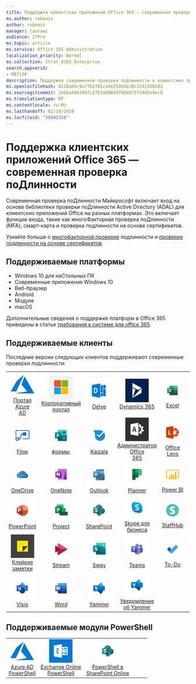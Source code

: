 ```yaml
---
title: Поддержка клиентских приложений Office 365 — современная проверка поДлинности
ms.author: robmazz
author: robmazz
manager: laurawi
audience: ITPro
ms.topic: article
ms.service: Office 365 Administration
localization_priority: Normal
ms.collection: Strat_O365_Enterprise
search.appverid:
- MET150
description: Поддержка современной проверки подлинности в клиентских приложениях Office 365.
ms.openlocfilehash: 8118ab6c9a7f62f01cede259b5b38c3242106102
ms.sourcegitcommit: 1b6ba4043497c27b3a89689766b975f2405e0ec8
ms.translationtype: MT
ms.contentlocale: ru-RU
ms.lasthandoff: 02/19/2019
ms.locfileid: "30085358"
---
```

# <a name="office-365-client-app-support---modern-authentication"></a>Поддержка клиентских приложений Office 365 — современная проверка поДлинности

Современная проверка поДлинности Майкрософт включает вход на основе библиотеки проверки поДлинности Active Directory (ADAL) для клиентских приложений Office на разных платформах. Это включает функции входа, такие как многоФакторная проверка поДлинности (MFA), смарт-карта и проверка подлинности на основе сертификатов.

Узнайте больше о [многофакторной проверке](https://docs.microsoft.com/azure/active-directory/authentication/multi-factor-authentication) подлинности и [проверке подлинности на основе сертификатов](https://docs.microsoft.com/azure/active-directory/active-directory-certificate-based-authentication-get-started).

## <a name="supported-platforms"></a>Поддерживаемые платформы

 - Windows 10 для наСтольных ПК
 - Современные приложения Windows 10
 - Веб-браузер
 - Android
 - Модуле
 - macOS

Дополнительные сведения о поддержке платформ в Office 365 приведены в статье [требования к системе для office 365](https://products.office.com/office-system-requirements).

## <a name="supported-clients"></a>Поддерживаемые клиенты

Последние версии следующих клиентов поддерживают современные проверки подлинности:

| | | | | | |
|:---:|:---:|:---:|:---:|:---:|:---:|
| ![Значок Azure](media/o365-azure-64x64.png) <br> [Портал Azure <br> AD](https://azure.microsoft.com/features/azure-portal/) | ![Значок портала компании](media/o365-microsoft-64x64.png) <br> [Корпоративный <br> портал](https://docs.microsoft.com/intune-user-help/sign-in-to-the-company-portal) | ![Значок delve](media/o365-delve-64x64.png) <br> [Delve](https://products.office.com/business/intelligent-search) | ![Значок Dynamics 365](media/o365-dynamics365-64x64.png) <br> [Dynamics 365](https://dynamics.microsoft.com) | ![Значок Excel](media/o365-excel-64x64.png) <br> [Excel](https://products.office.com/excel) |
| ![Значок "Flow"](media/o365-flow-64x64.png) <br> [Flow](https://flow.microsoft.com) | ![Значок форм](media/o365-forms-64x64.png) <br> [формы;](https://flow.microsoft.com/connectors/shared_microsoftforms/microsoft-forms/) | ![Значок Kaizala](media/o365-kaizala-64x64.png) <br> [Kaizala](https://products.office.com/en/business/microsoft-kaizala) | ![Значок администратора Office 365](media/o365-o365admin-64x64.png) <br> [Администратор Office <br> 365](https://products.office.com/business/manage-office-365-admin-app) | ![Значок лупы](media/o365-lens-64x64.png) <br> [Office Lens](https://www.microsoft.com/p/office-lens/9wzdncrfj3t8?activetab=pivot%3Aoverviewtab) | 
| ![Значок OneDrive для бизнеса](media/o365-OneDrive-64x64.png) <br> [OneDrive](https://products.office.com/onedrive-for-business/online-cloud-storage) |  ![Значок OneNote](media/o365-OneNote-64x64.png) <br> [OneNote](https://products.office.com/onenote) | ![Значок Outlook](media/o365-outlook-64x64.png) <br> [Outlook](https://products.office.com/outlook) | ![Значок планировщика](media/o365-planner-64x64.png) <br> [Planner](https://products.office.com/business/task-management-software) | ![Значок PowerBI](media/o365-powerbi-64x64.png) <br> [Power BI](https://powerbi.microsoft.com)
| ![Значок PowerPoint](media/o365-powerpoint-64x64.png) <br> [PowerPoint](https://products.office.com/powerpoint) | ![Значок проекта](media/o365-project-64x64.png) <br> [Project](https://products.office.com/project) | ![Значок SharePoint](media/o365-sharepoint-64x64.png) <br> [SharePoint](https://products.office.com/sharepoint) | ![Значок Skype для бизнеса](media/o365-skypeforbusiness-64x64.png) <br> [Skype для <br> бизнеса](https://www.skype.com/business/) | ![Значок StaffHub](media/o365-staffhub-64x64.png) <br> [StaffHub](https://products.office.com/microsoft-staffhub/staff-scheduling-software)
| ![Значок клейких заМеток](media/o365-stickynotes-64x64.png) <br> [Клейкие заметки](https://www.microsoft.com/p/microsoft-sticky-notes/9nblggh4qghw) | ![Значок потока](media/o365-stream-64x64.png) <br> [Stream](https://stream.microsoft.com) | ![Значок Sway](media/o365-sway-64x64.png) <br> [Sway](https://sway.com) | ![Значок рабочих групп](media/o365-teams-64x64.png) <br> [Teams](https://products.office.com/microsoft-teams/group-chat-software) | ![Значок дел](media/o365-todo-64x64.png) <br> [To-Do](https://todo.microsoft.com)
| ![Значок Visio](media/o365-visio-64x64.png) <br> [Visio](https://products.office.com/visio/flowchart-software) | ![Значок Word](media/o365-word-64x64.png) <br> [Word](https://products.office.com/word) |![Значок Yammer](media/o365-yammer-64x64.png) <br> [Yammer](https://products.office.com/yammer/yammer-overview) | ![Значок Yammer](media/o365-yammer-64x64.png) <br> [Уведомление <br> об Yammer](https://products.office.com/yammer/yammer-overview) |  |

## <a name="supported-powershell-modules"></a>Поддерживаемые модули PowerShell

| | | | | | |
|:---:|:---:|:---:|:---:|:---:|:---:|
| ![Значок Azure](media/o365-azure-64x64.png) <br> [Azure AD <br> PowerShell](https://docs.microsoft.com/powershell/azure/active-directory/overview?view=azureadps-2.0) | ![Значок Exchange](media/o365-exchange-64x64.png) <br> [Exchange Online <br> PowerShell](https://docs.microsoft.com/powershell/exchange/exchange-online/exchange-online-powershell?view=exchange-ps) | ![Значок SharePoint](media/o365-sharepoint-64x64.png) <br> [PowerShell в <br> SharePoint Online](https://docs.microsoft.com/sharepoint/manage-team-and-communication-sites-in-powershell)